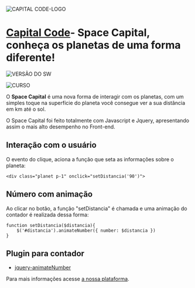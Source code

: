 
![CAPITAL CODE-LOGO](http://capitalcode.com.br/spacecapital.jpg)

# [Capital Code](http://capitalcode.com.br)- Space Capital, conheça os planetas de uma forma diferente! #


![VERSÃO DO SW](https://img.shields.io/badge/Spacel%20Capital--%20version-v.1.1.7-blue.svg)

![CURSO](https://img.shields.io/badge/Curso-01-orange.svg)

O **Space Capital** é uma nova forma de interagir com os planetas, com um simples toque na superfície do planeta você consegue ver a sua distância em km até o sol.

O Space Capital foi feito totalmente com Javascript e Jquery, apresentando assim o mais alto desempenho no Front-end.

## Interação com o usuário

O evento do clique, aciona a função que seta as informações sobre o planeta:

    <div class="planet p-1" onclick="setDistancia('90')">

##  Número com animação

Ao clicar no botão, a função "setDistancia" é chamada e uma animação do contador é realizada dessa forma:

    function setDistancia($distancia){
	    $('#distancia').animateNumber({ number: $distancia })
    }

## Plugin para contador

 -  [jquery-animateNumber](https://github.com/aishek/jquery-animateNumber)
 

Para mais informações acesse [a nossa plataforma](http://capitalcode.com.br).
